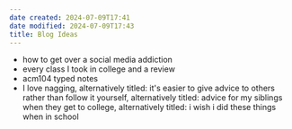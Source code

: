 ```yaml
---
date created: 2024-07-09T17:41
date modified: 2024-07-09T17:43
title: Blog Ideas
---
```

- how to get over a social media addiction
- every class I took in college and a review
- acm104 typed notes
- I love nagging, alternatively titled: it's easier to give advice to others rather than follow it yourself, alternatively titled: advice for my siblings when they get to college, alternatively titled: i wish i did these things when in school